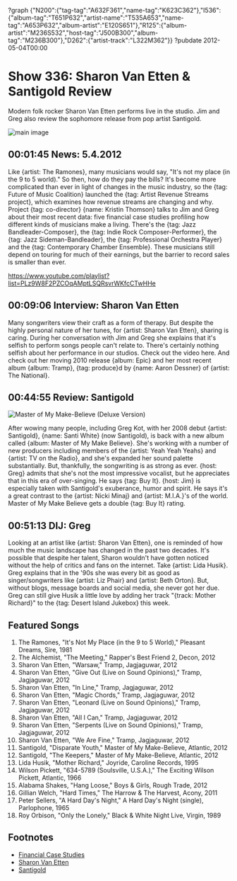 ?graph {"N200":{"tag-tag":"A632F361","name-tag":"K623C362"},"I536":{"album-tag":"T651P632","artist-name":"T535A653","name-tag":"A653P632","album-artist":"E120S651"},"R125":{"album-artist":"M236S532","host-tag":"J500B300","album-tag":"M236B300"},"D262":{"artist-track":"L322M362"}}
?pubdate 2012-05-04T00:00

# Show 336: Sharon Van Etten & Santigold Review
Modern folk rocker Sharon Van Etten performs live in the studio. Jim and Greg also review the sophomore release from pop artist Santigold.

![main image](http://static.soundopinions.org/images/2012/sve.jpg)


## 00:01:45 News: 5.4.2012
Like {artist: The Ramones}, many musicians would say, "It's not my place (in the 9 to 5 world)." So then, how do they pay the bills? It's become more complicated than ever in light of changes in the music industry, so the {tag: Future of Music Coalition} launched the {tag: Artist Revenue Streams project}, which examines how revenue streams are changing and why. Project {tag: co-director} {name: Kristin Thomson} talks to Jim and Greg about their most recent data: five financial case studies profiling how different kinds of musicians make a living. There's the {tag: Jazz Bandleader-Composer}, the {tag: Indie Rock Composer-Performer}, the {tag: Jazz Sideman-Bandleader}, the {tag: Professional Orchestra Player} and the {tag: Contemporary Chamber Ensemble}. These musicians still depend on touring for much of their earnings, but the barrier to record sales is smaller than ever.

https://www.youtube.com/playlist?list=PLz9W8F2PZCOqAMptLSQRsvrWKfcCTwHHe

## 00:09:06 Interview: Sharon Van Etten
Many songwriters view their craft as a form of therapy. But despite the highly personal nature of her tunes, for {artist: Sharon Van Etten}, sharing is caring. During her conversation with Jim and Greg she explains that it's selfish to perform songs people can't relate to. There's certainly nothing selfish about her performance in our studios. Check out the video here. And check out her moving 2010 release {album: Epic} and her most recent album {album: Tramp}, {tag: produce}d by {name: Aaron Dessner} of {artist: The National}.

## 00:44:55 Review: Santigold
![Master of My Make-Believe (Deluxe Version)](http://is3.mzstatic.com/image/thumb/Music/v4/06/fa/fb/06fafbb0-84fa-75ce-a1f7-af90a52c6fa5/source/600x600bb.jpg "271500846/513473335")

After wowing many people, including Greg Kot, with her 2008 debut {artist: Santigold}, {name: Santi White} (now Santigold), is back with a new album called {album: Master of My Make Believe}.
She's working with a number of new producers including members of the {artist: Yeah Yeah Yeahs} and {artist: TV on the Radio}, and she's expanded her sound palette substantially. But, thankfully, the songwriting is as strong as ever. {host: Greg} admits that she's not the most impressive vocalist, but he appreciates that in this era of over-singing. He says {tag: Buy It}. {host: Jim} is especially taken with Santigold's exuberance, humor and spirit. He says it's a great contrast to the {artist: Nicki Minaj} and {artist: M.I.A.}'s of the world. Master of My Make Believe gets a double {tag: Buy It} rating.

## 00:51:13 DIJ: Greg
Looking at an artist like {artist: Sharon Van Etten}, one is reminded of how much the music landscape has changed in the past two decades. It's possible that despite her talent, Sharon wouldn't have gotten noticed without the help of critics and fans on the internet. Take {artist: Lida Husik}. Greg explains that in the '90s she was every bit as good as singer/songwriters like {artist: Liz Phair} and {artist: Beth Orton}. But, without blogs, message boards and social media, she never got her due. Greg can still give Husik a little love by adding her track "{track: Mother Richard}" to the {tag: Desert Island Jukebox} this week.


## Featured Songs
1. The Ramones, "It's Not My Place (in the 9 to 5 World)," Pleasant Dreams, Sire, 1981
2. The Alchemist, "The Meeting," Rapper's Best Friend 2, Decon, 2012
3. Sharon Van Etten, "Warsaw," Tramp, Jagjaguwar, 2012
4. Sharon Van Etten, "Give Out (Live on Sound Opinions)," Tramp, Jagjaguwar, 2012
5. Sharon Van Etten, "In Line," Tramp, Jagjaguwar, 2012
6. Sharon Van Etten, "Magic Chords," Tramp, Jagjaguwar, 2012
7. Sharon Van Etten, "Leonard (Live on Sound Opinions)," Tramp, Jagjaguwar, 2012
8. Sharon Van Etten, "All I Can," Tramp, Jagjaguwar, 2012
9. Sharon Van Etten, "Serpents (Live on Sound Opinions)," Tramp, Jagjaguwar, 2012
10. Sharon Van Etten, "We Are Fine," Tramp, Jagjaguwar, 2012
11. Santigold, "Disparate Youth," Master of My Make-Believe, Atlantic, 2012
12. Santigold, "The Keepers," Master of My Make-Believe, Atlantic, 2012
13. Lida Husik, "Mother Richard," Joyride, Caroline Records, 1995
14. Wilson Pickett, "634-5789 (Soulsville, U.S.A.)," The Exciting Wilson Pickett, Atlantic, 1966
15. Alabama Shakes, "Hang Loose," Boys & Girls, Rough Trade, 2012
16. Gillian Welch, "Hard Times," The Harrow & The Harvest, Acony, 2011
17. Peter Sellers, "A Hard Day's Night," A Hard Day's Night (single), Parlophone, 1965
18. Roy Orbison, "Only the Lonely," Black & White Night Live, Virgin, 1989

## Footnotes
- [Financial Case Studies](http://money.futureofmusic.org/case-studies/)
- [Sharon Van Etten](http://www.sharonvanetten.com/)
- [Santigold](http://www.santigold.com/)
